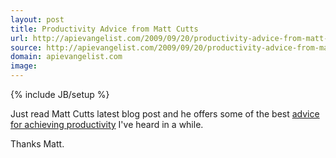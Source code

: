 ```yaml
---
layout: post
title: Productivity Advice from Matt Cutts
url: http://apievangelist.com/2009/09/20/productivity-advice-from-matt-cutts/
source: http://apievangelist.com/2009/09/20/productivity-advice-from-matt-cutts/
domain: apievangelist.com
image: 
---
```

{% include JB/setup %}<p>Just read Matt Cutts latest blog post and he offers some of the best <a href="http://www.mattcutts.com/blog/secret-to-unlimited-productivity/">advice for achieving productivity</a> I've heard in a while.<p></p>
Thanks Matt.</p>
